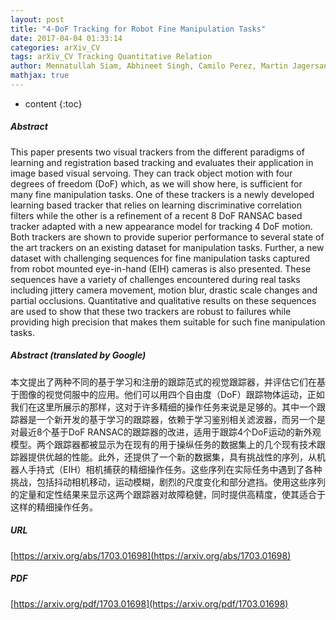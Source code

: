 ```yaml
---
layout: post
title: "4-DoF Tracking for Robot Fine Manipulation Tasks"
date: 2017-04-04 01:33:14
categories: arXiv_CV
tags: arXiv_CV Tracking Quantitative Relation
author: Mennatullah Siam, Abhineet Singh, Camilo Perez, Martin Jagersand
mathjax: true
---
```


* content
{:toc}

##### Abstract
This paper presents two visual trackers from the different paradigms of learning and registration based tracking and evaluates their application in image based visual servoing. They can track object motion with four degrees of freedom (DoF) which, as we will show here, is sufficient for many fine manipulation tasks. One of these trackers is a newly developed learning based tracker that relies on learning discriminative correlation filters while the other is a refinement of a recent 8 DoF RANSAC based tracker adapted with a new appearance model for tracking 4 DoF motion. Both trackers are shown to provide superior performance to several state of the art trackers on an existing dataset for manipulation tasks. Further, a new dataset with challenging sequences for fine manipulation tasks captured from robot mounted eye-in-hand (EIH) cameras is also presented. These sequences have a variety of challenges encountered during real tasks including jittery camera movement, motion blur, drastic scale changes and partial occlusions. Quantitative and qualitative results on these sequences are used to show that these two trackers are robust to failures while providing high precision that makes them suitable for such fine manipulation tasks.

##### Abstract (translated by Google)
本文提出了两种不同的基于学习和注册的跟踪范式的视觉跟踪器，并评估它们在基于图像的视觉伺服中的应用。他们可以用四个自由度（DoF）跟踪物体运动，正如我们在这里所展示的那样，这对于许多精细的操作任务来说是足够的。其中一个跟踪器是一个新开发的基于学习的跟踪器，依赖于学习鉴别相关滤波器，而另一个是对最近8个基于DoF RANSAC的跟踪器的改进，适用于跟踪4个DoF运动的新外观模型。两个跟踪器都被显示为在现有的用于操纵任务的数据集上的几个现有技术跟踪器提供优越的性能。此外，还提供了一个新的数据集，具有挑战性的序列，从机器人手持式（EIH）相机捕获的精细操作任务。这些序列在实际任务中遇到了各种挑战，包括抖动相机移动，运动模糊，剧烈的尺度变化和部分遮挡。使用这些序列的定量和定性结果来显示这两个跟踪器对故障稳健，同时提供高精度，使其适合于这样的精细操作任务。

##### URL
[https://arxiv.org/abs/1703.01698](https://arxiv.org/abs/1703.01698)

##### PDF
[https://arxiv.org/pdf/1703.01698](https://arxiv.org/pdf/1703.01698)

